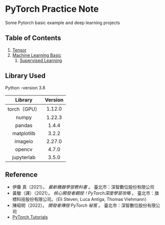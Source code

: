 # PyTorch Practice Note
Some Pytorch basic example and deep learning projects

## Table of Contents

1. [Tensor](https://github.com/Mephisto-000/pytorch_practice/tree/main/src/ch1_tensor)
2. [Machine Learning Basic](https://github.com/Mephisto-000/pytorch_practice/tree/main/src/ch2_ml_basic)
   1. [Supervised Learning](https://github.com/Mephisto-000/pytorch_practice/tree/main/src/ch2_ml_basic/supervised)

## Library Used

Python -version 3.8

|   Library    | Version |
| :----------: | :-----: |
| torch（GPU） | 1.12.0  |
|    numpy     | 1.22.3  |
|    pandas    |  1.4.4  |
|  matplotlib  |  3.2.2  |
|   imageio    | 2.27.0  |
|    opencv    |  4.7.0  |
|  jupyterlab  |  3.5.0  |



## Reference

 - 伊藤 真（2021）。 *最新機器學習教科書* 。 臺北市：深智數位股份有限公司
 - 黃駿（譯）（2021）。 *核心開發者親授！PyTorch深度學習攻略* 。 臺北市：旗標科技股份有限公司。（Eli Steven, Luca Antiga, Thomas Viehmann）
 - 陳昭明（2022）。 *開發者傳授 PyTorch 秘笈* 。 臺北市：深智數位股份有限公司
 - [PyTorch Tutorials](https://pytorch.org/tutorials/) 